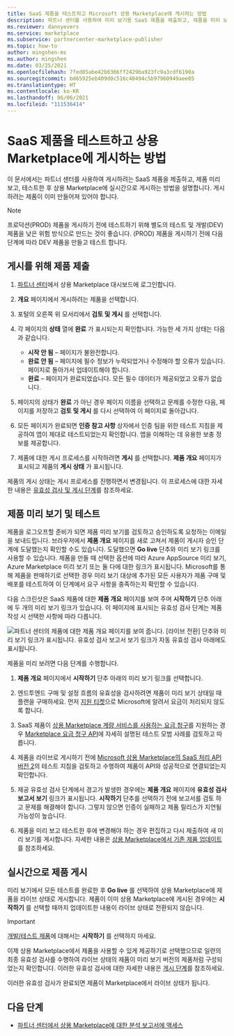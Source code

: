 ```yaml
---
title: SaaS 제품을 테스트하고 Microsoft 상용 Marketplace에 게시하는 방법
description: 파트너 센터를 사용하여 미리 보기용 SaaS 제품을 제출하고, 제품을 미리 보고, 테스트한 다음, Microsoft 상용 Marketplace에 게시합니다.
ms.reviewer: dannyevers
ms.service: marketplace
ms.subservice: partnercenter-marketplace-publisher
ms.topic: how-to
author: mingshen-ms
ms.author: mingshen
ms.date: 03/25/2021
ms.openlocfilehash: 7fed85abe42b0366ff2429ba923fc9a3cdf6190a
ms.sourcegitcommit: bd65925eb409d0c516c48494c5b97960949aee05
ms.translationtype: HT
ms.contentlocale: ko-KR
ms.lasthandoff: 06/06/2021
ms.locfileid: "111536414"
---
```

# <a name="how-to-test-and-publish-a-saas-offer-to-the-commercial-marketplace"></a>SaaS 제품을 테스트하고 상용 Marketplace에 게시하는 방법

이 문서에서는 파트너 센터를 사용하여 게시하려는 SaaS 제품을 제출하고, 제품 미리 보고, 테스트한 후 상용 Marketplace에 실시간으로 게시하는 방법을 설명합니다. 게시하려는 제품이 이미 만들어져 있어야 합니다.

> [!NOTE]
> 프로덕션(PROD) 제품을 게시하기 전에 테스트하기 위해 별도의 테스트 및 개발(DEV) 제품을 낮은 위험 방식으로 만드는 것이 좋습니다. (PROD) 제품을 게시하기 전에 다음 단계에 따라 DEV 제품을 만들고 테스트 합니다.

## <a name="submit-your-offer-for-publishing"></a>게시를 위해 제품 제출

1. [파트너 센터](https://partner.microsoft.com/dashboard/commercial-marketplace/overview)에서 상용 Marketplace 대시보드에 로그인합니다.
1. **개요** 페이지에서 게시하려는 제품을 선택합니다.
1. 포털의 오른쪽 위 모서리에서 **검토 및 게시** 를 선택합니다.
2. 각 페이지의 **상태** 열에 **완료** 가 표시되는지 확인합니다. 가능한 세 가지 상태는 다음과 같습니다.

   - **시작 안 됨** – 페이지가 불완전합니다.
   - **완료 안 됨** – 페이지에 필수 정보가 누락되었거나 수정해야 할 오류가 있습니다. 페이지로 돌아가서 업데이트해야 합니다.
   - **완료** – 페이지가 완료되었습니다. 모든 필수 데이터가 제공되었고 오류가 없습니다.

1. 페이지의 상태가 **완료** 가 아닌 경우 페이지 이름을 선택하고 문제를 수정한 다음, 페이지를 저장하고 **검토 및 게시** 를 다시 선택하여 이 페이지로 돌아갑니다.
1. 모든 페이지가 완료되면 **인증 참고 사항** 상자에서 인증 팀을 위한 테스트 지침을 제공하여 앱이 제대로 테스트되었는지 확인합니다. 앱을 이해하는 데 유용한 보충 정보를 제공합니다.
1. 제품에 대한 게시 프로세스를 시작하려면 **게시** 를 선택합니다. **제품 개요** 페이지가 표시되고 제품의 **게시 상태** 가 표시됩니다.

제품의 게시 상태는 게시 프로세스를 진행하면서 변경됩니다. 이 프로세스에 대한 자세한 내용은 [유효성 검사 및 게시 단계](review-publish-offer.md#validation-and-publishing-steps)를 참조하세요.

## <a name="preview-and-test-your-offer"></a>제품 미리 보기 및 테스트

제품을 로그오프할 준비가 되면 제품 미리 보기를 검토하고 승인하도록 요청하는 이메일을 보내드립니다. 브라우저에서 **제품 개요** 페이지를 새로 고쳐서 제품이 게시자 승인 단계에 도달했는지 확인할 수도 있습니다. 도달했으면 **Go live** 단추와 미리 보기 링크를 사용할 수 있습니다. 제품을 만들 때 선택한 옵션에 따라 Azure AppSource 미리 보기, Azure Marketplace 미리 보기 또는 둘 다에 대한 링크가 표시됩니다. Microsoft를 통해 제품을 판매하기로 선택한 경우 미리 보기 대상에 추가된 모든 사용자가 제품 구매 및 배포를 테스트하여 이 단계에서 요구 사항을 충족하는지 확인할 수 있습니다.

다음 스크린샷은 SaaS 제품에 대한 **제품 개요** 페이지를 보여 주며 **시작하기** 단추 아래에 두 개의 미리 보기 링크가 있습니다. 이 페이지에 표시되는 유효성 검사 단계는 제품 작성 시 선택한 사항에 따라 다릅니다.

![파트너 센터의 제품에 대한 제품 개요 페이지를 보여 줍니다. [라이브 전환] 단추와 미리 보기 링크가 표시됩니다. 유효성 검사 보고서 보기 링크가 자동 유효성 검사 아래에도 표시됩니다.](./media/review-publish-offer/publish-status-saas.png)

제품을 미리 보려면 다음 단계를 수행합니다.

1. **제품 개요** 페이지에서 **시작하기** 단추 아래의 미리 보기 링크를 선택합니다.

1. 엔드투엔드 구매 및 설정 흐름의 유효성을 검사하려면 제품이 미리 보기 상태일 때 플랜을 구매하세요. 먼저 [지원 티켓](https://aka.ms/marketplacesupport)으로 Microsoft에 알려서 요금이 처리되지 않도록 합니다.

1. SaaS 제품이 [상용 Marketplace 계량 서비스를 사용하는 요금 청구](./partner-center-portal/saas-metered-billing.md)를 지원하는 경우 [Marketplace 요금 청구 API](marketplace-metering-service-apis.md#development-and-testing-best-practices)에 자세히 설명된 테스트 모범 사례를 검토하고 따릅니다.

1. 제품을 라이브로 게시하기 전에 [Microsoft 상용 Marketplace의 SaaS 처리 API 버전 2](./partner-center-portal/pc-saas-fulfillment-api-v2.md#development-and-testing)의 테스트 지침을 검토하고 수행하여 제품이 API와 성공적으로 연결되었는지 확인합니다.

1. 제공 유효성 검사 단계에서 경고가 발생한 경우에는 **제품 개요** 페이지에 **유효성 검사 보고서 보기** 링크가 표시됩니다. **시작하기** 단추를 선택하기 전에 보고서를 검토 하 고 문제를 해결해야 합니다. 그렇지 않으면 인증이 실패하고 제품 릴리스가 지연될 가능성이 높습니다.

1. 제품을 미리 보고 테스트한 후에 변경해야 하는 경우 편집하고 다시 제출하여 새 미리 보기를 게시합니다. 자세한 내용은 [상용 Marketplace에서 기존 제품 업데이트](update-existing-offer.md)를 참조하세요.

## <a name="publish-your-offer-live"></a>실시간으로 제품 게시

미리 보기에서 모든 테스트를 완료한 후 **Go live** 를 선택하여 상용 Marketplace에 제품을 라이브 상태로 게시합니다. 제품이 이미 상용 Marketplace에 게시된 경우에는 **시작하기** 를 선택할 때까지 업데이트한 내용이 라이브 상태로 전환되지 않습니다.

> [!IMPORTANT]
> [개발/테스트 제품](create-saas-dev-test-offer.md)에 대해서는 **시작하기** 를 선택하지 마세요.

이제 상용 Marketplace에서 제품을 사용할 수 있게 제공하기로 선택했으므로 일련의 최종 유효성 검사를 수행하여 라이브 상태의 제품이 미리 보기 버전의 제품처럼 구성되었는지 확인합니다. 이러한 유효성 검사에 대한 자세한 내용은 [게시 단계](review-publish-offer.md#publish-phase)를 참조하세요.

이러한 유효성 검사가 완료되면 제품이 Marketplace에서 라이브 상태가 됩니다.

## <a name="next-steps"></a>다음 단계

- [파트너 센터에서 상용 Marketplace에 대한 분석 보고서에 액세스](analytics.md)
